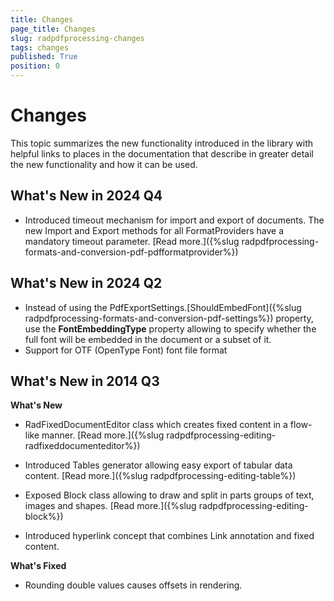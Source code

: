 ```yaml
---
title: Changes
page_title: Changes
slug: radpdfprocessing-changes
tags: changes
published: True
position: 0
---
```


# Changes

This topic summarizes the new functionality introduced in the library with helpful links to places in the documentation that describe in greater detail the new functionality and how it can be used.

## What's New in 2024 Q4

* Introduced timeout mechanism for import and export of documents. The new Import and Export methods for all FormatProviders have a mandatory timeout parameter.  [Read more.]({%slug radpdfprocessing-formats-and-conversion-pdf-pdfformatprovider%}) 

## What's New in 2024 Q2

* Instead of using the PdfExportSettings.[ShouldEmbedFont]({%slug radpdfprocessing-formats-and-conversion-pdf-settings%}) property, use the **FontEmbeddingType** property allowing to specify whether the full font will be embedded in the document or a subset of it.
* Support for OTF (OpenType Font) font file format
      
## What's New in 2014 Q3

__What's New__

* RadFixedDocumentEditor class which creates fixed content in a flow-like manner. [Read more.]({%slug radpdfprocessing-editing-radfixeddocumenteditor%})

* Introduced Tables generator allowing easy export of tabular data content. [Read more.]({%slug radpdfprocessing-editing-table%})

* Exposed Block class allowing to draw and split in parts groups of text, images and shapes. [Read more.]({%slug radpdfprocessing-editing-block%})

* Introduced hyperlink concept that combines Link annotation and fixed content.
            

__What's Fixed__

* Rounding double values causes offsets in rendering.
            
